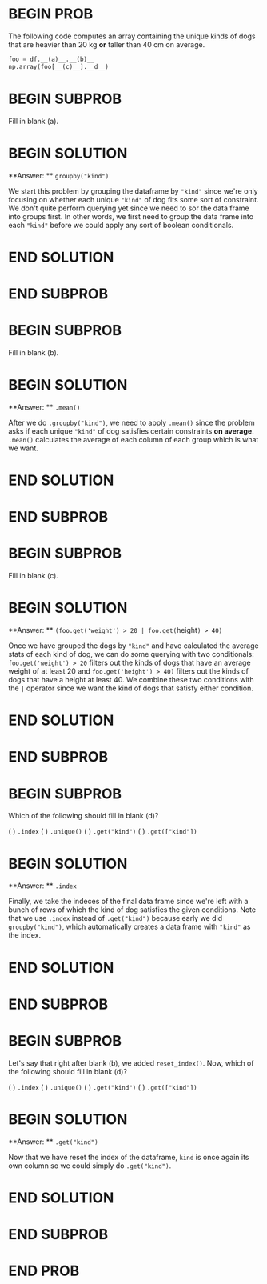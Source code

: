 # BEGIN PROB

The following code computes an array containing the unique kinds of
dogs that are heavier than 20 kg **or** taller than 40 cm on
average.

```py
foo = df.__(a)__.__(b)__
np.array(foo[__(c)__].__d__)
```

# BEGIN SUBPROB

Fill in blank (a).

# BEGIN SOLUTION

**Answer: ** `groupby("kind")` 

We start this problem by grouping the dataframe by `"kind"` since we're only 
focusing on whether each unique `"kind"` of dog fits some sort of constraint.
We don't quite perform querying yet since we need to sor the data frame into 
groups first. In other words, we first need to group the data frame into each 
`"kind"` before we could apply any sort of boolean conditionals.


# END SOLUTION

# END SUBPROB

# BEGIN SUBPROB

Fill in blank (b).

# BEGIN SOLUTION

**Answer: ** `.mean()` 

After we do `.groupby("kind")`, we need to apply `.mean()` since the problem asks if 
each unique `"kind"` of dog satisfies certain constraints **on average**. 
`.mean()` calculates the average of each column of each group which is what 
we want.

# END SOLUTION

# END SUBPROB

# BEGIN SUBPROB

Fill in blank (c).

# BEGIN SOLUTION

**Answer: ** `(foo.get('weight') > 20 | foo.get(`height`) > 40)`

Once we have grouped the dogs by `"kind"` and have calculated the average 
stats of each kind of dog, we can do some querying with two conditionals:
`foo.get('weight') > 20` filters out the kinds of dogs that have an average 
weight of at least 20 and `foo.get('height') > 40)` filters out the kinds of 
dogs that have a height at least 40. We combine these two conditions with the 
`|` operator since we want the kind of dogs that satisfy either condition.

# END SOLUTION

# END SUBPROB

# BEGIN SUBPROB

Which of the following should fill in blank (d)?

( ) `.index`
( ) `.unique()`
( ) `.get("kind")`
( ) `.get(["kind"])`

# BEGIN SOLUTION

**Answer: ** `.index` 

Finally, we take the indeces of the final data frame since we're left with a
bunch of rows of which the kind of dog satisfies the given conditions. Note 
that we use `.index` instead of `.get("kind")` because early we did 
`groupby("kind")`, which automatically creates a data frame with `"kind"` as 
the index.

# END SOLUTION

# END SUBPROB

# BEGIN SUBPROB

Let's say that right after blank (b), we added `reset_index()`. 
Now, which of the following should fill in blank (d)?

( ) `.index`
( ) `.unique()`
( ) `.get("kind")`
( ) `.get(["kind"])`

# BEGIN SOLUTION

**Answer: ** `.get("kind")`

Now that we have reset the index of the dataframe, `kind` is once again its
own column so we could simply do `.get("kind")`.

# END SOLUTION

# END SUBPROB

# END PROB
